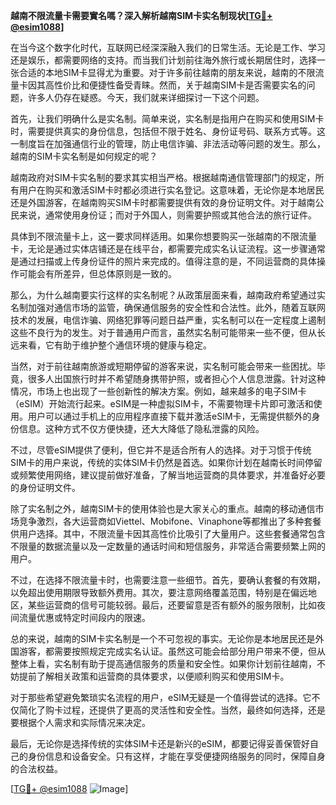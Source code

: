 **越南不限流量卡需要實名嗎？深入解析越南SIM卡实名制现状[[TG💪+ @esim1088](https://t.me/s/esim1088)]**

在当今这个数字化时代，互联网已经深深融入我们的日常生活。无论是工作、学习还是娱乐，都需要网络的支持。而当我们计划前往海外旅行或长期居住时，选择一张合适的本地SIM卡显得尤为重要。对于许多前往越南的朋友来说，越南的不限流量卡因其高性价比和便捷性备受青睐。然而，关于越南SIM卡是否需要实名的问题，许多人仍存在疑惑。今天，我们就来详细探讨一下这个问题。

首先，让我们明确什么是实名制。简单来说，实名制是指用户在购买和使用SIM卡时，需要提供真实的身份信息，包括但不限于姓名、身份证号码、联系方式等。这一制度旨在加强通信行业的管理，防止电信诈骗、非法活动等问题的发生。那么，越南的SIM卡实名制是如何规定的呢？

越南政府对SIM卡实名制的要求其实相当严格。根据越南通信管理部门的规定，所有用户在购买和激活SIM卡时都必须进行实名登记。这意味着，无论你是本地居民还是外国游客，在越南购买SIM卡时都需要提供有效的身份证明文件。对于越南公民来说，通常使用身份证；而对于外国人，则需要护照或其他合法的旅行证件。

具体到不限流量卡上，这一要求同样适用。如果你想要购买一张越南的不限流量卡，无论是通过实体店铺还是在线平台，都需要完成实名认证流程。这一步骤通常是通过扫描或上传身份证件的照片来完成的。值得注意的是，不同运营商的具体操作可能会有所差异，但总体原则是一致的。

那么，为什么越南要实行这样的实名制呢？从政策层面来看，越南政府希望通过实名制加强对通信市场的监管，确保通信服务的安全性和合法性。此外，随着互联网技术的发展，电信诈骗、网络犯罪等问题日益严重，实名制可以在一定程度上遏制这些不良行为的发生。对于普通用户而言，虽然实名制可能带来一些不便，但从长远来看，它有助于维护整个通信环境的健康与稳定。

当然，对于前往越南旅游或短期停留的游客来说，实名制可能会带来一些困扰。毕竟，很多人出国旅行时并不希望随身携带护照，或者担心个人信息泄露。针对这种情况，市场上也出现了一些创新性的解决方案。例如，越来越多的电子SIM卡（eSIM）开始流行起来。eSIM是一种虚拟SIM卡，不需要物理卡片即可激活和使用。用户可以通过手机上的应用程序直接下载并激活eSIM卡，无需提供额外的身份信息。这种方式不仅方便快捷，还大大降低了隐私泄露的风险。

不过，尽管eSIM提供了便利，但它并不是适合所有人的选择。对于习惯于传统SIM卡的用户来说，传统的实体SIM卡仍然是首选。如果你计划在越南长时间停留或频繁使用网络，建议提前做好准备，了解当地运营商的具体要求，并准备好必要的身份证明文件。

除了实名制之外，越南SIM卡的使用体验也是大家关心的重点。越南的移动通信市场竞争激烈，各大运营商如Viettel、Mobifone、Vinaphone等都推出了多种套餐供用户选择。其中，不限流量卡因其高性价比吸引了大量用户。这些套餐通常包含不限量的数据流量以及一定数量的通话时间和短信服务，非常适合需要频繁上网的用户。

不过，在选择不限流量卡时，也需要注意一些细节。首先，要确认套餐的有效期，以免超出使用期限导致额外费用。其次，要注意网络覆盖范围，特别是在偏远地区，某些运营商的信号可能较弱。最后，还要留意是否有额外的服务限制，比如夜间流量优惠或特定时间段内的限速。

总的来说，越南的SIM卡实名制是一个不可忽视的事实。无论你是本地居民还是外国游客，都需要按照规定完成实名认证。虽然这可能会给部分用户带来不便，但从整体上看，实名制有助于提高通信服务的质量和安全性。如果你计划前往越南，不妨提前了解相关政策和运营商的具体要求，以便顺利购买和使用SIM卡。

对于那些希望避免繁琐实名流程的用户，eSIM无疑是一个值得尝试的选择。它不仅简化了购卡过程，还提供了更高的灵活性和安全性。当然，最终如何选择，还是要根据个人需求和实际情况来决定。

最后，无论你是选择传统的实体SIM卡还是新兴的eSIM，都要记得妥善保管好自己的身份信息和设备安全。只有这样，才能在享受便捷网络服务的同时，保障自身的合法权益。

[[TG💪+ @esim1088](https://t.me/s/esim1088) ![Image](https://i.postimg.cc/4NQfJmqS/Snipaste-2025-05-13-00-14-12.png)]